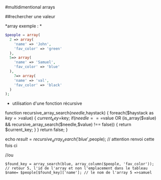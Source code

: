 #multidimentional arrays
 
##rechercher une valeur

*array exemple : *

```php
$people = array(
  2 => array(
    'name' => 'John',
    'fav_color' => 'green'
  ),
  5=> array(
    'name' => 'Samuel',
    'fav_color' => 'blue'
  ),
    7=> array(
    'name' => 'val',
    'fav_color' => 'black'
  )
);
```

* utilisation d'une fonction récursive
  


function recursive_array_search($needle,$haystack) {
    foreach($haystack as $key=>$value) {
        $current_key=$key;
        if($needle===$value OR (is_array($value) && recursive_array_search($needle,$value) !== false)) {
            return $current_key;
        }
    }
    return false;
}

echo $result=recursive_array_search('blue',$people); // attention renvoi  cette fois ci

//ou 

	$found_key = array_search(blue, array_column($people, 'fav_color'));  // retour 5, l'id de l'array et non l'emplacement dans le tableau
	$name= $people[$found_key]['name']; // le nom de l'array 5 =>samuel
